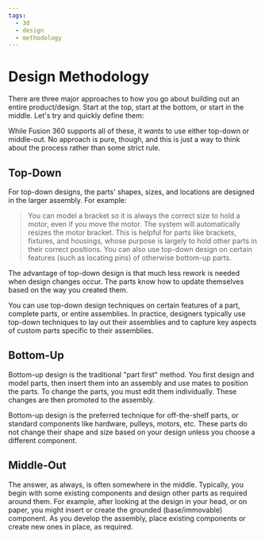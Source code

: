```yaml
---
tags:
  - 3d
  - design
  - methodology
---
```

# Design Methodology

There are three major approaches to how you go about building out an
entire product/design. Start at the top, start at the bottom, or start
in the middle. Let's try and quickly define them:

While Fusion 360 supports all of these, it _wants_ to use either
top-down or middle-out. No approach is pure, though, and this is just a
way to think about the process rather than some strict rule.

## Top-Down

For top-down designs, the parts' shapes, sizes, and locations are
designed in the larger assembly. For example:

> You can model a bracket so it is always the correct size to hold
> a motor, even if you move the motor. The system will automatically
> resizes the motor bracket. This is helpful for parts like brackets,
> fixtures, and housings, whose purpose is largely to hold other parts
> in their correct positions. You can also use top-down design on
> certain features (such as locating pins) of otherwise bottom-up parts.
    
The advantage of top-down design is that much less rework is needed when
design changes occur. The parts know how to update themselves based on
the way you created them.

You can use top-down design techniques on certain features of a part,
complete parts, or entire assemblies. In practice, designers typically
use top-down techniques to lay out their assemblies and to capture key
aspects of custom parts specific to their assemblies.

## Bottom-Up

Bottom-up design is the traditional "part first" method. You first
design and model parts, then insert them into an assembly and use mates
to position the parts. To change the parts, you must edit them
individually. These changes are then promoted to the assembly.

Bottom-up design is the preferred technique for off-the-shelf parts, or
standard components like hardware, pulleys, motors, etc. These parts do
not change their shape and size based on your design unless you choose a
different component.

## Middle-Out

The answer, as always, is often somewhere in the middle. Typically, you
begin with some existing components and design other parts as required
around them. For example, after looking at the design in your head, or
on paper, you might insert or create the grounded (base/immovable)
component. As you develop the assembly, place existing components or
create new ones in place, as required.